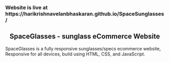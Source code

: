 <h3>Website is live at https://harikrishnavelanbhaskaran.github.io/SpaceSunglasses/</h3>
  <h2 align="center">SpaceGlasses - sunglass eCommerce Website</h2>

  SpaceGlasses is a fully responsive sunglasses/specs ecommerce website, <br />Responsive for all devices, build using HTML, CSS, and JavaScript.

 
